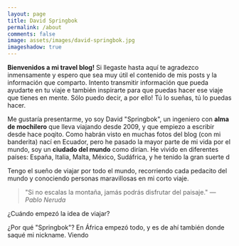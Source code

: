 ```yaml
---
layout: page
title: David Springbok 
permalink: /about
comments: false
image: assets/images/david-springbok.jpg
imageshadow: true
---
```


**Bienvenidos a mi travel blog!**  Si llegaste hasta aquí te agradezco inmensamente y espero que sea muy útil el contenido de mis posts y la información que comparto. Intento transmitir información que pueda ayudarte en tu viaje e también inspirarte para que puedas hacer ese viaje que tienes en mente. Sólo puedo decir, a por ello! Tú lo sueñas, tú lo puedas hacer.

Me gustaría presentarme, yo soy David "Springbok", un ingeniero con **alma de mochilero** que lleva viajando desde 2009, y que empiezo a escribir desde hace poqito. Como habrán visto en muchas fotos del blog (con mi banderita) nací en Ecuador, pero he pasado la mayor parte de mi vida por el mundo, soy un **ciudado del mundo** como dirían. He vivido en diferentes países: España, Italia, Malta, México, Sudáfrica, y he tenido la gran suerte d

Tengo el sueño de viajar por todo el mundo, recorriendo cada pedacito del mundo y conociendo personas maravillosas en mi corto viaje.

> "Si no escalas la montaña, jamás podrás disfrutar del paisaje." <cite>— Pablo Neruda</cite>

¿Cuándo empezó la idea de viajar? 

¿Por qué "Springbok"? En África empezó todo, y es de ahí también donde saqué mi nickname. Viendo





